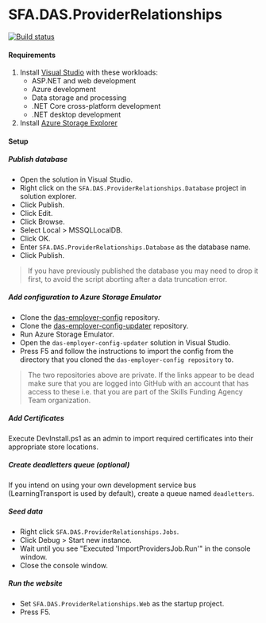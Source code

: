 # SFA.DAS.ProviderRelationships

[![Build status](https://sfa-gov-uk.visualstudio.com/Digital%20Apprenticeship%20Service/_apis/build/status/Manage%20Apprenticeships/das-provider-relationships)](https://sfa-gov-uk.visualstudio.com/Digital%20Apprenticeship%20Service/_build/latest?definitionId=1183)

#### Requirements

1. Install [Visual Studio] with these workloads:
    * ASP.NET and web development
    * Azure development
    * Data storage and processing
    * .NET Core cross-platform development 
    * .NET desktop development
2. Install [Azure Storage Explorer]

#### Setup

##### Publish database

* Open the solution in Visual Studio.
* Right click on the `SFA.DAS.ProviderRelationships.Database` project in solution explorer.
* Click Publish.
* Click Edit.
* Click Browse.
* Select Local > MSSQLLocalDB.
* Click OK.
* Enter `SFA.DAS.ProviderRelationships.Database` as the database name.
* Click Publish.

> If you have previously published the database you may need to drop it first, to avoid the script aborting after a data truncation error.

##### Add configuration to Azure Storage Emulator

* Clone the [das-employer-config](https://github.com/SkillsFundingAgency/das-employer-config) repository.
* Clone the [das-employer-config-updater](https://github.com/SkillsFundingAgency/das-employer-config-updater) repository.
* Run Azure Storage Emulator.
* Open the `das-employer-config-updater` solution in Visual Studio.
* Press F5 and follow the instructions to import the config from the directory that you cloned the `das-employer-config repository` to.

> The two repositories above are private. If the links appear to be dead make sure that you are logged into GitHub with an account that has access to these i.e. that you are part of the Skills Funding Agency Team organization.

##### Add Certificates

Execute DevInstall.ps1 as an admin to import required certificates into their appropriate store locations.

##### Create deadletters queue (optional)

If you intend on using your own development service bus (LearningTransport is used by default), create a queue named `deadletters`.

##### Seed data

* Right click `SFA.DAS.ProviderRelationships.Jobs`.
* Click Debug > Start new instance.
* Wait until you see "Executed 'ImportProvidersJob.Run'" in the console window. 
* Close the console window.

##### Run the website

* Set `SFA.DAS.ProviderRelationships.Web` as the startup project.
* Press F5.

[Azure Storage Explorer]: http://storageexplorer.com
[Choclatey]: https://chocolatey.org
[Docker]: https://www.docker.com
[Elastic Search]: https://www.elastic.co/products/elasticsearch
[SQL Server Management Studio]: https://docs.microsoft.com/en-us/sql/ssms/download-sql-server-management-studio-ssms
[Visual Studio]: https://www.visualstudio.com